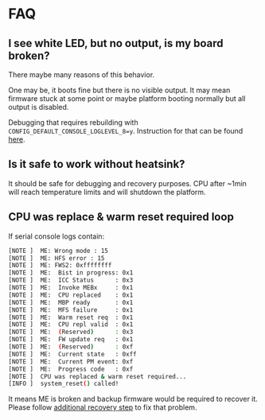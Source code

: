 # FAQ

## I see white LED, but no output, is my board broken?

There maybe many reasons of this behavior.

One may be, it boots fine but there is no visible output. It may mean firmware
stuck at some point or maybe platform booting normally but all output is
disabled.

Debugging that requires rebuilding with `CONFIG_DEFAULT_CONSOLE_LOGLEVEL_8=y`.
Instruction for that can be found [here](../building-manual/#debug-build).

## Is it safe to work without heatsink?

It should be safe for debugging and recovery purposes. CPU after ~1min will
reach temperature limits and will shutdown the platform.

## CPU was replace & warm reset required loop

If serial console logs contain:

```bash
[NOTE ]  ME: Wrong mode : 15
[NOTE ]  ME: HFS error : 15
[NOTE ]  ME: FWS2: 0xffffffff
[NOTE ]  ME:  Bist in progress: 0x1
[NOTE ]  ME:  ICC Status      : 0x3
[NOTE ]  ME:  Invoke MEBx     : 0x1
[NOTE ]  ME:  CPU replaced    : 0x1
[NOTE ]  ME:  MBP ready       : 0x1
[NOTE ]  ME:  MFS failure     : 0x1
[NOTE ]  ME:  Warm reset req  : 0x1
[NOTE ]  ME:  CPU repl valid  : 0x1
[NOTE ]  ME:  (Reserved)      : 0x3
[NOTE ]  ME:  FW update req   : 0x1
[NOTE ]  ME:  (Reserved)      : 0xf
[NOTE ]  ME:  Current state   : 0xff
[NOTE ]  ME:  Current PM event: 0xf
[NOTE ]  ME:  Progress code   : 0xf
[NOTE ]  CPU was replaced & warm reset required...
[INFO ]  system_reset() called!
```

It means ME is broken and backup firmware would be required to recover it.
Please follow [additional recovery step](../recovery/#optional-step-7-flash-8mb-me-part) to fix that problem.

